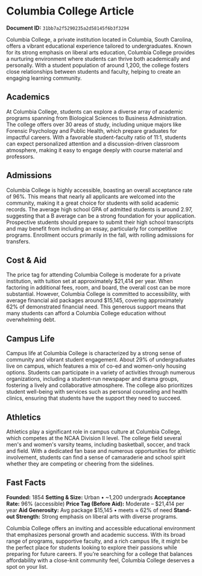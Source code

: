 # Columbia College Article

**Document ID:** `31bb7a2f5290235a2d58145f6b3f3294`

Columbia College, a private institution located in Columbia, South Carolina, offers a vibrant educational experience tailored to undergraduates. Known for its strong emphasis on liberal arts education, Columbia College provides a nurturing environment where students can thrive both academically and personally. With a student population of around 1,200, the college fosters close relationships between students and faculty, helping to create an engaging learning community.

## Academics
At Columbia College, students can explore a diverse array of academic programs spanning from Biological Sciences to Business Administration. The college offers over 30 areas of study, including unique majors like Forensic Psychology and Public Health, which prepare graduates for impactful careers. With a favorable student-faculty ratio of 11:1, students can expect personalized attention and a discussion-driven classroom atmosphere, making it easy to engage deeply with course material and professors.

## Admissions
Columbia College is highly accessible, boasting an overall acceptance rate of 96%. This means that nearly all applicants are welcomed into the community, making it a great choice for students with solid academic records. The average high school GPA of admitted students is around 2.97, suggesting that a B average can be a strong foundation for your application. Prospective students should prepare to submit their high school transcripts and may benefit from including an essay, particularly for competitive programs. Enrollment occurs primarily in the fall, with rolling admissions for transfers.

## Cost & Aid
The price tag for attending Columbia College is moderate for a private institution, with tuition set at approximately $21,414 per year. When factoring in additional fees, room, and board, the overall cost can be more substantial. However, Columbia College is committed to accessibility, with average financial aid packages around $15,145, covering approximately 62% of demonstrated financial need. This generous support means that many students can afford a Columbia College education without overwhelming debt.

## Campus Life
Campus life at Columbia College is characterized by a strong sense of community and vibrant student engagement. About 29% of undergraduates live on campus, which features a mix of co-ed and women-only housing options. Students can participate in a variety of activities through numerous organizations, including a student-run newspaper and drama groups, fostering a lively and collaborative atmosphere. The college also prioritizes student well-being with services such as personal counseling and health clinics, ensuring that students have the support they need to succeed.

## Athletics
Athletics play a significant role in campus culture at Columbia College, which competes at the NCAA Division II level. The college field several men's and women's varsity teams, including basketball, soccer, and track and field. With a dedicated fan base and numerous opportunities for athletic involvement, students can find a sense of camaraderie and school spirit whether they are competing or cheering from the sidelines.

## Fast Facts
**Founded:** 1854
**Setting & Size:** Urban • ~1,200 undergrads
**Acceptance Rate:** 96% (accessible)
**Price Tag (Before Aid):** Moderate – $21,414 per year
**Aid Generosity:** Avg package $15,145 • meets ≈ 62% of need
**Stand-out Strength:** Strong emphasis on liberal arts with diverse programs.

Columbia College offers an inviting and accessible educational environment that emphasizes personal growth and academic success. With its broad range of programs, supportive faculty, and a rich campus life, it might be the perfect place for students looking to explore their passions while preparing for future careers. If you’re searching for a college that balances affordability with a close-knit community feel, Columbia College deserves a spot on your list.

